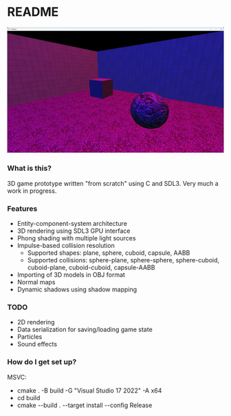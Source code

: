 # README #

![screenshot](screenshot.png)

### What is this? ###
3D game prototype written "from scratch" using C and SDL3. Very much a work in progress.

### Features ###
* Entity-component-system architecture
* 3D rendering using SDL3 GPU interface
* Phong shading with multiple light sources
* Impulse-based collision resolution
    - Supported shapes: plane, sphere, cuboid, capsule, AABB
    - Supported collisions: sphere-plane, sphere-sphere, sphere-cuboid, cuboid-plane, cuboid-cuboid, capsule-AABB
* Importing of 3D models in OBJ format
* Normal maps
* Dynamic shadows using shadow mapping

### TODO ###
* 2D rendering
* Data serialization for saving/loading game state
* Particles
* Sound effects

### How do I get set up? ###

MSVC:
* cmake . -B build -G "Visual Studio 17 2022" -A x64
* cd build
* cmake --build . --target install --config Release
